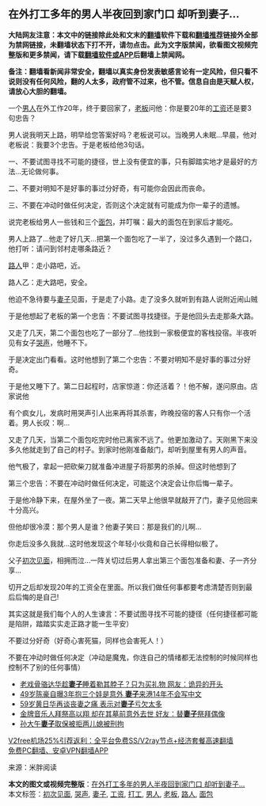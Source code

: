  <h2>在外打工多年的男人半夜回到家门口 却听到妻子…</h2> <p class="notice"><b>大陆网友注意：本文中的链接除此处和文末的<a href="https://github.com/bannedbook/fanqiang" >翻墙</a>软件下载和<a href="https://github.com/killgcd/justmysocks/blob/master/README.md">翻墙推荐</a>链接外全部为禁网链接，未翻墙状态下打不开，请勿点击。此为文字版禁闻，欲看图文视频完整版和更多禁闻，请下载<a href="https://github.com/bannedbook/fanqiang">翻墙软件或APP</a>后翻墙上禁闻网。</p><p>备注：翻墙看新闻非常安全，翻墙以真实身份发表敏感言论有一定风险，但只看不说则没有任何风险，翻的人太多，政府管不过来，也不管。信息自由是天赋人权，请放心大胆的翻墙。</b></p>  <div class="entry"> <p id="conimg">一个<a href="https://www.bannedbook.org/bnews/tag/%e7%94%b7%e4%ba%ba/" class="st_tag internal_tag" rel="tag" title="标签 男人 下的日志">男人</a>在外工作20年，终于要回家了，<a href="https://www.bannedbook.org/bnews/tag/%e8%80%81%e6%9d%bf/" class="st_tag internal_tag" rel="tag" title="标签 老板 下的日志">老板</a>问他：你是要20年的<a href="https://www.bannedbook.org/bnews/tag/%e5%b7%a5%e8%b5%84/" class="st_tag internal_tag" rel="tag" title="标签 工资 下的日志">工资</a>还是要3句忠告？</p> <p>男人说我明天上路，明早给您答案好吗？老板说可以。当晚男人未眠…早晨，他对老板说：我要3个忠告。于是老板给他3句话。</p> <p>一、不要试图寻找不可能的捷径，世上没有便宜的事，只有脚踏实地才是最好的方法…无论做何事。</p> <p>二、不要对明知不是好事的事过分好奇，有可能你会因此而丧命。</p> <p>三、不要在冲动时做任何决定，否则这个决定就有可能成为你一辈子的遗憾。</p> <p>说完老板给男人一些钱和三个<a href="https://www.bannedbook.org/bnews/tag/%E9%9D%A2%E5%8C%85/" class="st_tag internal_tag" rel="tag" title="标签 面包 下的日志">面包</a>，并叮嘱：最大的面包在到家后才能吃。</p> <p>男人上路了…他走了好几天…把第一个面包吃了一半了，没过多久遇到一个路口，他打听：请问到邻村走哪条路近？</p> <p><a href="https://www.bannedbook.org/bnews/tag/%E8%B7%AF%E4%BA%BA/" class="st_tag internal_tag" rel="tag" title="标签 路人 下的日志">路人</a>甲：走小路吧，近。</p> <p>路人乙：走大路吧，安全。</p>  <p>他迫不急待要与<a href="https://www.bannedbook.org/bnews/tag/%e5%a6%bb%e5%ad%90/" class="st_tag internal_tag" rel="tag" title="标签 妻子 下的日志">妻子</a>见面，于是走了小路。走了没多久就听到有路人说附近闹山贼</p> <p>于是他想起了老板的第一个忠告：不要试图寻找捷径。于是他回头去走那条大路。</p> <p>又走了几天，第二个面包也吃了一部分了…他找到一家极便宜的客栈投宿。半夜听见有女子<a href="https://www.bannedbook.org/bnews/tag/%e5%93%ad%e5%a3%b0/" class="st_tag internal_tag" rel="tag" title="标签 哭声 下的日志">哭声</a>，他睡不下。</p> <p>于是决定出门看看。这时他想到了第二个忠告：不要对明知不是好事的事过分好奇。</p> <p>于是他又睡下了。第二日起程时，店家惊道：你还活着？！他不解，遂问原由。店家说他</p> <p>有个疯女儿，发病时用哭声引人出来再将其杀害，昨晚投宿的客人只有你一个活着。男人长叹：啊…</p> <p>又走了几天，当第二个面包吃完时他已离家不远了。他更加激动了。天刚黑下来没多久他就走到了自己的村子。到家时他刚准备敲门，却听到屋里有男人的声音。</p> <p>他气极了，拿起一把砍柴刀就准备冲进屋子将那男的杀掉。但这时他想到了</p> <p>第三个忠告：不要在冲动时做任何决定，可能这个决定会让你后悔一辈子。</p>  <p>于是他冷静下来，在屋外坐了一夜。第二天早上他很早就敲开了门，妻子见他回来十分高兴。</p> <p>但他却很冷漠：那个男人是谁？他妻子笑曰：那是我们的儿啊…</p> <p>你走后没多久我就…这时他发现这个年轻小伙竟和自己长得相似极了。</p> <p>父子<a href="https://www.bannedbook.org/bnews/tag/%E5%88%9D%E6%AC%A1%E8%A7%81%E9%9D%A2/" class="st_tag internal_tag" rel="tag" title="标签 初次见面 下的日志">初次见面</a>，相拥而泣…一阵关切过后男人拿出第三个面包准备和妻、子一齐分享…</p> <p>切开之后却发现20年的工资全在里面。所以我们做任何事都要考虑清楚否则到最后后悔的是自己!</p> <p>其实这就是我们每个人的人生谏言：不要试图寻找不可能的捷径（任何捷径都可能是陷阱，踏踏实实走正路才能一生平安）</p> <p>不要过分好奇（好奇心害死猫，同样也会害死人！）</p> <p>不要在冲动时做任何决定（冲动是魔鬼，你连自己的情绪都无法控制的时候同样也控制不了别的任何事情）</p> <ul class='op-related-articles' title='相关阅读'> <li><a href='https://www.bannedbook.org/bnews/yule/20201130/1439446.html' target='_blank'>老戏骨骆达华趁<b>妻子</b>睡着勒其脖子？只为买礼物 网友：诡异的开头</a></li> <li><a href='https://www.bannedbook.org/bnews/yule/20201130/1439433.html' target='_blank'>49岁陈豪自曝3年抱三个娃是意外 <b>妻子</b>来港14年不会写中文</a></li> <li><a href='https://www.bannedbook.org/bnews/yule/20201127/1437705.html' target='_blank'>59岁黄日华再谈丧妻之痛 表示对<b>妻子</b>亏欠太多</a></li> <li><a href='https://www.bannedbook.org/bnews/yule/20201127/1437703.html' target='_blank'>金牌音乐人拜祭高以翔 却在其墓前意外去世 好友：替<b>妻子</b>祭拜偶像</a></li> <li><a href='https://www.bannedbook.org/bnews/baitai/20201126/1437605.html' target='_blank'>孙大午<b>妻子</b>取保被拒两儿媳被刑拘</a></li> </ul> <p class="texttj"> <a href="https://www.bannedbook.org/forum23/topic22702.html" target="_blank">V2free机场25%引荐返利：全平台免费SS/V2ray节点+经济套餐高速翻墙</a><br/> <a href="https://github.com/bannedbook/fanqiang/wiki/%E7%A6%81%E9%97%BB%E7%BD%91%E5%AE%89%E5%8D%93%E7%BF%BB%E5%A2%99%E6%96%B0%E9%97%BBAPP" target="_blank">免费PC翻墙、安卓VPN翻墙APP</a></p><p> 来源：米胖阅读 </p> <a name='sharetosocial'></a>       <div><b>本文的图文或视频完整版</b>：<a href='https://www.bannedbook.org/bnews/funmedia/20201204/1441805.html'>在外打工多年的男人半夜回到家门口 却听到妻子…</a></div>  </div><!--END ENTRY--> <div class="postfooter"> <div>本文标签：<a href="https://www.bannedbook.org/bnews/tag/%E5%88%9D%E6%AC%A1%E8%A7%81%E9%9D%A2/" rel="tag">初次见面</a>, <a href="https://www.bannedbook.org/bnews/tag/%e5%93%ad%e5%a3%b0/" rel="tag">哭声</a>, <a href="https://www.bannedbook.org/bnews/tag/%e5%a6%bb%e5%ad%90/" rel="tag">妻子</a>, <a href="https://www.bannedbook.org/bnews/tag/%e5%b7%a5%e8%b5%84/" rel="tag">工资</a>, <a href="https://www.bannedbook.org/bnews/tag/%E6%89%93%E5%B7%A5/" rel="tag">打工</a>, <a href="https://www.bannedbook.org/bnews/tag/%e7%94%b7%e4%ba%ba/" rel="tag">男人</a>, <a href="https://www.bannedbook.org/bnews/tag/%e8%80%81%e6%9d%bf/" rel="tag">老板</a>, <a href="https://www.bannedbook.org/bnews/tag/%E8%B7%AF%E4%BA%BA/" rel="tag">路人</a>, <a href="https://www.bannedbook.org/bnews/tag/%E9%9D%A2%E5%8C%85/" rel="tag">面包</a></div>  </div><!--END POSTFOOTER--> 